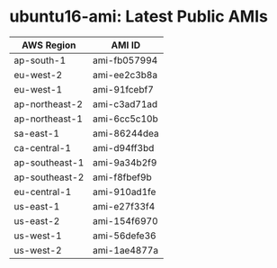 # ubuntu16-ami: Latest Public AMIs

| AWS Region | AMI ID |
| ---------- | ------ |
| ap-south-1 | ami-fb057994 |
| eu-west-2 | ami-ee2c3b8a |
| eu-west-1 | ami-91fcebf7 |
| ap-northeast-2 | ami-c3ad71ad |
| ap-northeast-1 | ami-6cc5c10b |
| sa-east-1 | ami-86244dea |
| ca-central-1 | ami-d94ff3bd |
| ap-southeast-1 | ami-9a34b2f9 |
| ap-southeast-2 | ami-f8fbef9b |
| eu-central-1 | ami-910ad1fe |
| us-east-1 | ami-e27f33f4 |
| us-east-2 | ami-154f6970 |
| us-west-1 | ami-56defe36 |
| us-west-2 | ami-1ae4877a |

